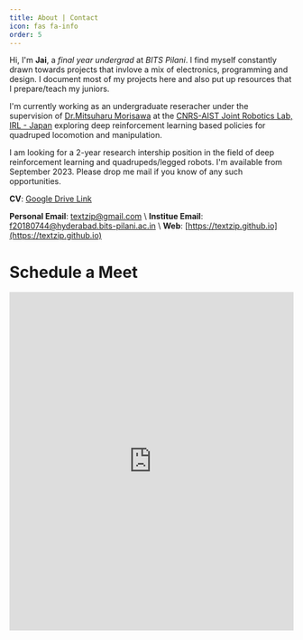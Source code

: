 ```yaml
---
title: About | Contact
icon: fas fa-info
order: 5
---
```

<!-- ![Image1](/assets/img/POV-lightsaber/propic.jpg){: .shadow} -->

Hi, I'm **Jai**, a *final year undergrad* at *BITS Pilani*. I find myself constantly drawn towards projects that invlove a mix of electronics, programming and design. I document most of my projects here and also put up resources that I prepare/teach my juniors. 

I'm currently working as an undergraduate reseracher under the supervision of [Dr.Mitsuharu Morisawa](https://unit.aist.go.jp/jrl-22022/en/members/member-morisawa.html) at the [CNRS-AIST Joint Robotics Lab, IRL - Japan](https://unit.aist.go.jp/jrl-22022/index_en.html) exploring deep reinforcement learning based policies for quadruped locomotion and manipulation.

I am looking for a 2-year research intership position in the field of deep reinforcement learning and quadrupeds/legged robots. I'm available from September 2023. Please drop me mail if you know of any such opportunities.


**CV**: [Google Drive Link](https://drive.google.com/file/d/1LYTDRyFuUPKfe1H1_sCX-ffLA0Csu08k/view?usp=sharing) 

<!--Extended CV (Web Version):  -->

**Personal Email**: textzip@gmail.com \\
**Institue Email**: f20180744@hyderabad.bits-pilani.ac.in \\
**Web**: [https://textzip.github.io](https://textzip.github.io) 

# Schedule a Meet

<!-- Google Calendar Appointment Scheduling begin -->
<iframe src="https://calendar.google.com/calendar/appointments/schedules/AcZssZ3sREk7j-rqdx_u7-c24TQ2_oYs1RAMNQGy8LkLTyDCxwN5Q6EpWr0AD2cbUQxnAFVmqqnuSnxu?gv=true" style="border: 0" width="100%" height="600" frameborder="0"></iframe>
<!-- end Google Calendar Appointment Scheduling -->

